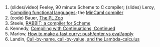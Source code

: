 
1. (slides/video) Feeley, 90 minute Scheme to C compiler; (slides) Leroy, [Compiling functional languages](https://xavierleroy.org/talks/compilation-agay.pdf); the [MinCaml compiler](https://esumii.github.io/min-caml/paper.pdf)
1. (code) Bauer, [The PL Zoo](http://plzoo.andrej.com/)
1. Steele, [RABBIT: a compiler for Scheme]()
1. Kennedy, [Compiling with Continuations, Continued](https://www.microsoft.com/en-us/research/publication/compiling-with-continuations-continued/)
1. Marlow, [How to make a fast curry: push/enter vs eval/apply](https://www.microsoft.com/en-us/research/publication/make-fast-curry-pushenter-vs-evalapply/)
1. Landin, [Call-by-name, call-by-value, and the Lambda-calculus](https://homepages.inf.ed.ac.uk/gdp/publications/cbn_cbv_lambda.pdf)

